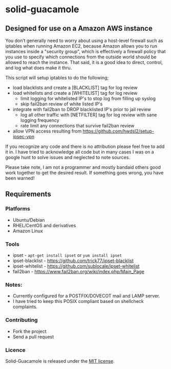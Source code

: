 # solid-guacamole
## Designed for use on a Amazon AWS instance

You don’t generally need to worry about using a host-level firewall such as
iptables when running Amazon EC2, because Amazon allows you to run instances
inside a "security group", which is effectively a firewall policy that you use
to specify which connections from the outside world should be allowed to reach
the instance. That said, it is a good idea to direct, control, and log what does
make it thru.

This script will setup iptables to do the following;

- load blacklists and create a [BLACKLIST] tag for log review
- load whitelists and create a [WHITELIST] tag for log review
  - limit logging for whitelisted IP's to stop log from filling up syslog
  - skip fail2ban review of white listed IP's
- integrate with fail2ban to DROP blacklisted IP's prior to jail review
  - log all other traffic with [NETFILTER] tag for log review with sane logging
  frequency
  - rate limit any connections that survive fail2ban review
- allow VPN access resulting from https://github.com/hwdsl2/setup-ipsec-vpn

If you recognize any code and there is no attribution please feel free to add it in. I have tried to acknowledge all code but in many cases I was on a google hunt to solve issues and neglected to note sources.

Please take note, I am not a programmer and mostly bandaid others good work together to get the desired result. If something goes wrong, you have been warned!

## Requirements

### Platforms

- Ubuntu/Debian
- RHEL/CentOS and derivatives
- Amazon Linux

### Tools
- ipset - `apt-get install ipset` or `yum install ipset`
- ipset-blacklist - https://github.com/trick77/ipset-blacklist
- ipset-whitelist - https://github.com/sublocale/ipset-whitelist
- fail2ban - https://www.fail2ban.org/wiki/index.php/Main_Page

### Notes:
+ Currently configured for a POSTFIX/DOVECOT mail and LAMP server.
+ I have tried to keep this POSIX compliant based on shellcheck complaints.

### Contributing

+ Fork the project
+ Send a pull request

### Licence

Solid-Guacamole is released under the [MIT license](LICENSE.txt). 
